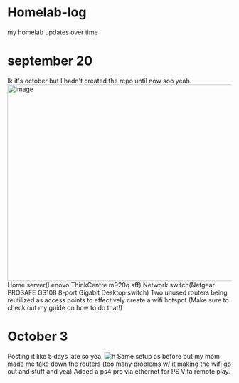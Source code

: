 # Homelab-log
my homelab updates over time

# september 20
Ik it's october but I hadn't created the repo until now soo yeah.
<img width="969" height="441" alt="image" src="https://github.com/user-attachments/assets/00327d79-a7c4-449d-a24e-09ef746ebc83" />
Home server(Lenovo ThinkCentre m920q sff)
Network switch(Netgear PROSAFE GS108 8-port Gigabit Desktop switch) 
Two unused routers being reutilized as access points to effectively create a wifi hotspot.(Make sure to check out my guide on how to do that!)

# October 3
Posting it like 5 days late so yea.
![h](https://github.com/user-attachments/assets/43d27bc8-2b57-432c-951d-369532e4f647)
Same setup as before but my mom made me take down the routers (too many problems w/ it making the wifi go out and stuff and yea)
Added a ps4 pro via ethernet for PS Vita remote play.
